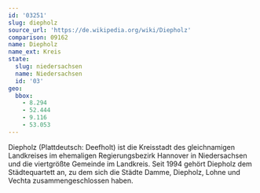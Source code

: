 ```yaml
---
id: '03251'
slug: diepholz
source_url: 'https://de.wikipedia.org/wiki/Diepholz'
comparison: 09162
name: Diepholz
name_ext: Kreis
state:
  slug: niedersachsen
  name: Niedersachsen
  id: '03'
geo:
  bbox:
    - 8.294
    - 52.444
    - 9.116
    - 53.053
---
```


Diepholz (Plattdeutsch: Deefholt) ist die Kreisstadt des gleichnamigen Landkreises im ehemaligen Regierungsbezirk Hannover in Niedersachsen und die viertgrößte Gemeinde im Landkreis. Seit 1994 gehört Diepholz dem Städtequartett an, zu dem sich die Städte Damme, Diepholz, Lohne und Vechta zusammengeschlossen haben.
